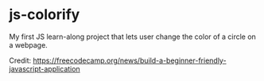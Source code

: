 # js-colorify
My first JS learn-along project that lets user change the color of a circle on a webpage.

Credit: https://freecodecamp.org/news/build-a-beginner-friendly-javascript-application

